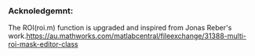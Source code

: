 
### Acknoledgemnt:
The ROI(roi.m) function is upgraded and inspired from Jonas Reber's work.https://au.mathworks.com/matlabcentral/fileexchange/31388-multi-roi-mask-editor-class
